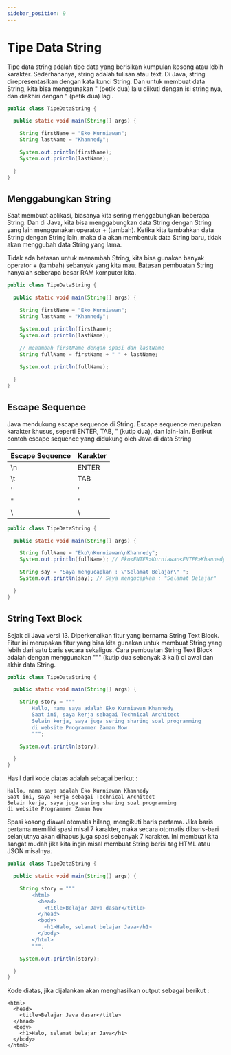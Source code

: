 ```yaml
---
sidebar_position: 9
---
```


# Tipe Data String

Tipe data string adalah tipe data yang berisikan kumpulan kosong atau lebih karakter. Sederhananya, string adalah tulisan atau text. Di Java, string direpresentasikan dengan kata kunci String. Dan untuk membuat data String, kita bisa menggunakan " (petik dua) lalu diikuti dengan isi string nya, dan diakhiri dengan " (petik dua) lagi.

```java title="TipeDataString.java"
public class TipeDataString {

  public static void main(String[] args) {

    String firstName = "Eko Kurniawan";
    String lastName = "Khannedy";

    System.out.println(firstName);
    System.out.println(lastName);

  }
}
```

## Menggabungkan String

Saat membuat aplikasi, biasanya kita sering menggabungkan beberapa String. Dan di Java, kita bisa menggabungkan data String dengan String yang lain menggunakan operator + (tambah). Ketika kita tambahkan data String dengan String lain, maka dia akan membentuk data String baru, tidak akan menggubah data String yang lama.

Tidak ada batasan untuk menambah String, kita bisa gunakan banyak operator + (tambah) sebanyak yang kita mau. Batasan pembuatan String hanyalah seberapa besar RAM komputer kita.

```java title="TipeDataString"
public class TipeDataString {

  public static void main(String[] args) {

    String firstName = "Eko Kurniawan";
    String lastName = "Khannedy";

    System.out.println(firstName);
    System.out.println(lastName);

    // menambah firstName dengan spasi dan lastName
    String fullName = firstName + " " + lastName;
    
    System.out.println(fullName);

  }
}
```

## Escape Sequence

Java mendukung escape sequence di String. Escape sequence merupakan karakter khusus, seperti ENTER, TAB, " (kutip dua), dan lain-lain. Berikut contoh escape sequence yang didukung oleh Java di data String

| Escape Sequence | Karakter |
|-----------------|----------|
| \n              | ENTER    |
| \t              | TAB      |
| \'              | '        |
| \"              | "        |
| \\              | \        |

```java title="TipeDataString.java"
public class TipeDataString {

  public static void main(String[] args) {

    String fullName = "Eko\nKurniawan\nKhannedy";
    System.out.println(fullName); // Eko<ENTER>Kurniawan<ENTER>Khannedy

    String say = "Saya mengucapkan : \"Selamat Belajar\" ";
    System.out.println(say); // Saya mengucapkan : "Selamat Belajar"

  }
}
```

## String Text Block

Sejak di Java versi 13. Diperkenalkan fitur yang bernama String Text Block. Fitur ini merupakan fitur yang bisa kita gunakan untuk membuat String yang lebih dari satu baris secara sekaligus. Cara pembuatan String Text Block adalah dengan menggunakan """ (kutip dua sebanyak 3 kali) di awal dan akhir data String.

```java title="TipeDataString.java"
public class TipeDataString {

  public static void main(String[] args) {

    String story = """
        Hallo, nama saya adalah Eko Kurniawan Khannedy
        Saat ini, saya kerja sebagai Technical Architect
        Selain kerja, saya juga sering sharing soal programming
        di website Programmer Zaman Now
        """;

    System.out.println(story);

  }
}
```

Hasil dari kode diatas adalah sebagai berikut :

```text
Hallo, nama saya adalah Eko Kurniawan Khannedy
Saat ini, saya kerja sebagai Technical Architect
Selain kerja, saya juga sering sharing soal programming
di website Programmer Zaman Now
```

Spasi kosong diawal otomatis hilang, mengikuti baris pertama. Jika baris pertama memiliki spasi misal 7 karakter, maka secara otomatis dibaris-bari selanjutnya akan dihapus juga spasi sebanyak 7 karakter. Ini membuat kita sangat mudah jika kita ingin misal membuat String berisi tag HTML atau JSON misalnya.

```java title="TipeDataString.java"
public class TipeDataString {

  public static void main(String[] args) {

    String story = """
        <html>
          <head>
            <title>Belajar Java dasar</title>
          </head>
          <body>
            <h1>Halo, selamat belajar Java</h1>
          </body>
        </html>
        """;

    System.out.println(story);

  }
}
```

Kode diatas, jika dijalankan akan menghasilkan output sebagai berikut :

```text
<html>
  <head>
    <title>Belajar Java dasar</title>
  </head>
  <body>
    <h1>Halo, selamat belajar Java</h1>
  </body>
</html>
```
